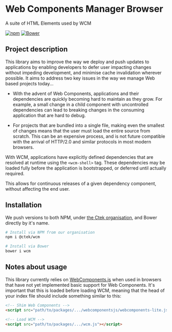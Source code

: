 # Web Components Manager Browser

A suite of HTML Elements used by WCM

[![npm](https://img.shields.io/npm/v/@ctek/wcm.svg?style=flat-square)](https://www.npmjs.com/package/@ctek/wcm) [![Bower](https://img.shields.io/bower/v/wcm.svg?style=flat-square)](https://github.com/CENTURY-Tech/wcm)

## Project description
This library aims to improve the way we deploy and push updates to applications by enabling developers to defer user impacting changes without impeding development, and minimise cache invalidation wherever possible. It aims to address two key issues in the way we manage Web based projects today...

- With the advent of Web Components, applications and their dependencies are quickly becoming hard to maintain as they grow. For example, a small change in a child component with uncontrolled dependencies can lead to breaking changes in the consuming application that are hard to debug.

- For projects that are bundled into a single file, making even the smallest of changes means that the user must load the entire source from scratch. This can be an expensive process, and is not future compatible with the arrival of HTTP/2.0 and similar protocols in most modern browsers.

With WCM, applications have explicitly defined dependencies that are resolved at runtime using the `<wcm-shell>` tag. These dependencies may be loaded fully before the application is bootstrapped, or deferred until actually required.

This allows for continuous releases of a given dependency component, without affecting the end user.

## Installation
We push versions to both NPM, under [the Ctek organisation](https://www.npmjs.com/org/ctek), and Bower directly by it's name.

```bash
# Install via NPM from our organisation
npm i @ctek/wcm

# Install via Bower
bower i wcm
```

## Notes about usage
This library currently relies on [WebComponents.js](https://github.com/webcomponents/webcomponentsjs) when used in browsers that have not yet implemented basic support for Web Components. It's important that this is loaded before loading WCM, meaning that the head of your index file should include something similar to this:

```html
<!-- Shim Web Components -->
<script src="path/to/packages/.../webcomponentsjs/webcomponents-lite.js"></script>

<!-- Load WCM -->
<script src="path/to/packages/.../wcm.js"></script>
```

